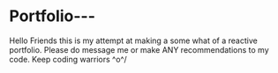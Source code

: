 # Portfolio---

Hello Friends this is my attempt at making a some what of a reactive portfolio. Please do message me or make ANY recommendations to my code.
Keep coding warriors       \^o^/